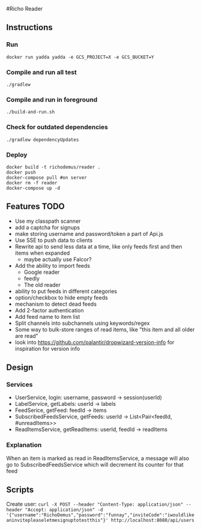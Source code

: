 #Richo Reader

## Instructions

### Run
`docker run yadda yadda -e GCS_PROJECT=X -e GCS_BUCKET=Y`

### Compile and run all test
`./gradlew`

### Compile and run in foreground
`./build-and-run.sh`

### Check for outdated dependencies
    ./gradlew dependencyUpdates

### Deploy
```
docker build -t richodemus/reader .
docker push
docker-compose pull #on server
docker rm -f reader
docker-compose up -d
```

## Features TODO
* Use my classpath scanner
* add a captcha for signups
* make storing username and password/token a part of Api.js
* Use SSE to push data to clients
* Rewrite api to send less data at a time, like only feeds first and then items when expanded
    * maybe actually use Falcor?
* Add the ability to import feeds
    * Google reader
    * feedly
    * The old reader
* ability to put feeds in different categories
* option/checkbox to hide empty feeds
* mechanism to detect dead feeds
* Add 2-factor authentication
* Add feed name to item list
* Split channels into subchannels using keywords/regex
* Some way to bulk-store ranges of read items, like "this item and all older are read"
* look into https://github.com/palantir/dropwizard-version-info for inspiration for version info

## Design
### Services
* UserService, login: username, password -> session(userId)
* LabelService, getLabels: userId -> labels
* FeedSerice, getFeed: feedId -> items
* SubscribedFeedsService, getFeeds: userId -> List<Pair<feedId, #unreadItems>>
* ReadItemsService, getReadItems: userId, feedId -> readItems
### Explanation
When an item is marked as read in ReadItemsService, a message will also go to SubscribedFeedsService which will decrement its counter for that feed

## Scripts
Create user:
```curl -X POST --header "Content-Type: application/json" --header "Accept: application/json" -d '{"username":"RichoDemus","password":"funnay","inviteCode":"iwouldlikeaninvitepleaseletmesignuptotestthis"}' http://localhost:8080/api/users```
